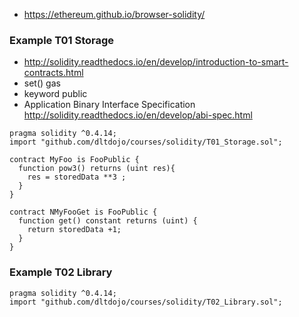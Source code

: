* https://ethereum.github.io/browser-solidity/

### Example T01 Storage

* http://solidity.readthedocs.io/en/develop/introduction-to-smart-contracts.html
* set() gas
* keyword public
* Application Binary Interface Specification http://solidity.readthedocs.io/en/develop/abi-spec.html

```
pragma solidity ^0.4.14;
import "github.com/dltdojo/courses/solidity/T01_Storage.sol";

contract MyFoo is FooPublic {
  function pow3() returns (uint res){
    res = storedData **3 ;
  }
}

contract NMyFooGet is FooPublic {
  function get() constant returns (uint) {
    return storedData +1;
  }
}
```

### Example T02 Library

```
pragma solidity ^0.4.14;
import "github.com/dltdojo/courses/solidity/T02_Library.sol";
```